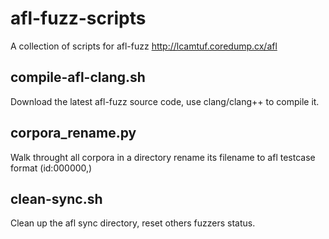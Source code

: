 # afl-fuzz-scripts

A collection of scripts for afl-fuzz    http://lcamtuf.coredump.cx/afl

## compile-afl-clang.sh

Download the latest afl-fuzz source code, use clang/clang++ to compile it.

## corpora_rename.py

Walk throught all corpora in a directory rename its filename to afl testcase format (id:000000,)

## clean-sync.sh

Clean up the afl sync directory, reset others fuzzers status.
